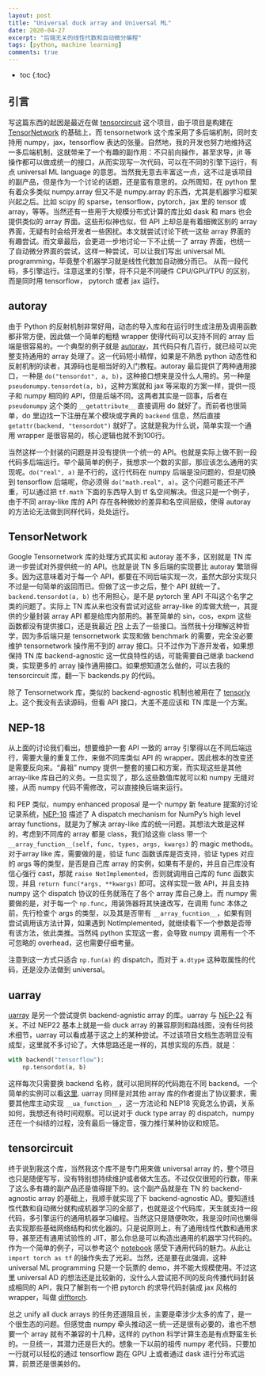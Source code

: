 ```yaml
---
layout: post
title: "Universal duck array and Universal ML"
date: 2020-04-27
excerpt: "后端无关的线性代数和自动微分编程"
tags: [python, machine learning]
comments: true
---
```


* toc
{:toc}


## 引言

写这篇东西的起因是最近在做 [tensorcircuit](https://github.com/refraction-ray/tensorcircuit) 这个项目，由于项目是构建在 [TensorNetwork](https://github.com/google/TensorNetwork) 的基础上，而 tensornetwork 这个库采用了多后端机制，同时支持用 numpy，jax，tensorflow 表达的张量。自然地，我的开发也努力地维持这一多后端机制，这就带来了一个有趣的副作用：不只前向操作，甚至求导，jit 等操作都可以做成统一的接口，从而实现写一次代码，可以在不同的引擎下运行，有点 universal ML language 的意思。当然我无意去丰富这一点，这不过是该项目的副产品，但是作为一个讨论的话题，还是蛮有意思的。众所周知，在 python 里有着众多类似 numpy.array 但又不是 numpy.array 的东西，尤其是机器学习框架兴起之后。比如 scipy 的 sparse，tensorflow，pytorch，jax 里的 tensor 或 array，等等。当然还有一些用于大规模分布式计算的库比如 dask 和 mars 也会提供类似的 array 界面。这些形似神也似，但 API 上却总是有着细微区别的 array 界面，无疑有时会给开发者一些困扰。本文就尝试讨论下统一这些 array 界面的有趣尝试。而文章最后，会更进一步地讨论一下不止统一了 array 界面，也统一了自动微分界面的尝试，这样一种尝试，可以让我们写出 universal ML programming，毕竟整个机器学习就是线性代数加自动微分而已。 从而一段代码，多引擎运行。注意这里的引擎，将不只是不同硬件 CPU/GPU/TPU 的区别，而是同时用 tensorflow， pytorch 或者 jax 运行。

## autoray

由于 Python 的反射机制非常好用，动态的导入库和在运行时生成注册及调用函数都非常方便，因此做一个简单的粗糙 wrapper 使得代码可以支持不同的 array 后端是很容易的。一个典型的例子就是 [autoray](https://github.com/jcmgray/autoray/blob/master/autoray/autoray.py)，其代码只有几百行，就已经可以完整支持通用的 array 处理了。这一代码短小精悍，如果是不熟悉  python 动态性和反射机制的读者，其源码也是相当好的入门教程。autoray 最后提供了两种通用接口，一种是 ``do("tensordot", a, b)``，这种接口想来是没什么人用的。另一种是 ``pseudonumpy.tensordot(a, b)``，这种方案就和 jax 等采取的方案一样，提供一揽子和 numpy 相同的 API，但是后端不同。这两者其实是一回事，后者在 ``pseudonumpy`` 这个类的 ``__getattribute__`` 直接调用 do 就好了。而前者也很简单，do 里边找一下注册在某个模块或字典的 ``backend`` 信息，然后直接 ``getattr(backend, "tensordot")`` 就好了。这就是我为什么说，简单实现一个通用 wrapper 是很容易的，核心逻辑也就不到100行。

当然这样一个封装的问题是并没有提供一个统一的 API。也就是实际上做不到一段代码多后端运行。举个最简单的例子，我想求一个数的实部，那应该怎么通用的实现呢。``do("real", a)`` 是不行的，这行代码在 numpy 后端是没问题的，但是切换到 tensorflow 后端呢，你必须得 ``do("math.real", a)``。这个问题可能还不严重，可以通过把 ``tf.math`` 下面的东西导入到 tf 名空间解决。但这只是一个例子，由于不同 array-like 库的 API 存在各种微妙的差异和名空间层级，使得 autoray 的方法论无法做到同样代码，处处运行。

## TensorNetwork

Google Tensornetwork 库的处理方式其实和 autoray 差不多，区别就是 TN 库进一步尝试对外提供统一的 API。也就是说 TN 多后端的实现要比 autoray 繁琐得多。因为这意味着对于每一个 API，都要在不同后端实现一次，虽然大部分实现只不过是一句简单的返回而已。但做了这一步之后，整个 API 就统一了。``backend.tensordot(a, b)`` 也不用担心，是不是 pytorch 里 API 不叫这个名字之类的问题了。实际上 TN 库从来也没有尝试对这些 array-like 的库做大统一，其提供的少量封装 array API 都是给库内部用的。甚至简单的 sin，cos，expm 这些函数都没有提供接口，还是我最近 [PR](https://github.com/google/TensorNetwork/pull/544) 上去了一些接口。当然我十分理解这种哲学，因为多后端只是 tensornetwork 实现和做 benchmark 的需要，完全没必要维护 tensornetwork 操作用不到的 array 接口。只不过作为下游开发者，如果想保持 TN 库 backend-agnostic 这一优良特性的话，可能需要自己继承 backend 类，实现更多的 array 操作通用接口。如果想知道怎么做的，可以去我的 tensorcircuit 库，翻一下 backends.py 的代码。

除了 Tensornetwork 库，类似的 backend-agnostic 机制也被用在了 [tensorly](https://github.com/tensorly/tensorly) 上。这个我没有去读源码，但看 API 接口，大差不差应该和 TN 库是一个方案。

## NEP-18

从上面的讨论我们看出，想要维护一套 API 一致的 array 引擎得以在不同后端运行，需要大量的重复工作，来做不同库类似 API 的 wrapper。因此根本的改变还是需要反向来。“鼻祖” numpy 提供一整套的接口和方案，而实现这些是其他 array-like 库自己的义务。一旦实现了，那么这些数值库就可以和 numpy 无缝对接，从而 numpy 代码不需修改，可以直接换后端来运行。

和 PEP 类似，numpy enhanced proposal 是一个 numpy 新 feature 提案的讨论记录系统，[NEP-18](https://numpy.org/neps/nep-0018-array-function-protocol.html) 描述了 A dispatch mechanism for NumPy’s high level array functions，就是为了解决 array-like 库的统一问题。其想法大致是这样的，考虑到不同库的 array 都是 class，我们给这些 class 带一个 ``__array_function__(self, func, types, args, kwargs)`` 的 magic methods。对于array like 库，需要做的是，验证 func 函数该库是否支持，验证 types 对应的 args 等的类型，是否是自己库 array 的实例，如果有不是的，并且自己库没有信心强行 cast，那就 `raise NotImplemented`，否则就调用自己库的 func 函数实现，并且 ``return func(*args, **kwargs)`` 即可。这样实现一致 API，并且支持 numpy 这个 dispatch 协议的任务就落在了各个 array 库自己身上。而 numpy 需要做的是，对于每一个 ``np.func``，用装饰器将其快速改写，在调用 func 本体之前，先行检查个 args 的类型，以及其是否带有 ``__array_fucntion__``，如果有则尝试调用该方法计算，如果遇到 NotImplemented，就继续看下一个参数是否带有该方法，依此类推。当然纯 python 实现这一套，会导致 numpy 调用有一个不可忽略的 overhead，这也需要仔细考量。

注意到这一方式只适合 ``np.fun(a)`` 的 dispatch，而对于 `a.dtype` 这种取属性的代码，还是没办法做到 universal。

## uarray

 [uarray](https://github.com/Quansight-Labs/uarray) 是另一个尝试提供 backend-agnistic array 的库。uarray 与 [NEP-22](https://numpy.org/neps/nep-0022-ndarray-duck-typing-overview.html) 有关。不过 NEP22 基本上就是一些 duck array 的兼容原则和路线图，没有任何技术细节，uarray 可以看成基于这之上的某种尝试。不过该项目文档生态明显没有成型，这里就不多讨论了。大体思路还是一样的，其想实现的东西，就是：

```python
with backend("tensorflow"):
    np.tensordot(a, b)
```

这样每次只需要换 backend 名称，就可以把同样的代码跑在不同 backend。一个简单的实例可以看[这里](https://github.com/Quansight-Labs/uarray/blob/master/notebooks/01_user_facing.ipynb). uarray 同样是对其他 array 库的作者提出了协议要求，需要其他库主动实现 ``__ua_function__``，这一方法论和 NEP18 究竟怎么协调，关系如何，我想还有待时间观察。可以说对于 duck type array 的 dispatch，numpy 还在一个纠结的过程，没有最后一锤定音，强力推行某种协议和规范。

## tensorcircuit

终于说到我这个库，当然我这个库不是专门用来做 universal array 的，整个项目也只是随便写写，没有特别想持续维护或者做大生态。不过仅仅很短的行数，带来了这么多有趣的副产品还是值得提下的。这个副产品就是在 TN 的 backend-agnostic array 的基础上，我顺手就实现了下 backend-agnostic AD。要知道线性代数和自动微分就构成机器学习的全部了，也就是这个代码库，天生就支持一段代码，多引擎运行的通用机器学习编程。当然这只是随便吹吹，我是没时间也懒得去实现那些基础网络结构和优化器的。只是说原则上，有了通用线性代数和通用求导，甚至还有通用试验性的 JIT，那么你总是可以构造出通用的机器学习代码的。作为一个简单的例子，可以参考这个 [notebook](https://github.com/refraction-ray/tensorcircuit/blob/master/examples/Unified%20AD%20model.ipynb) 感受下通用代码的魅力。从此让 ``import torch as tf`` 的操作失去了光彩。当然，还是要在此强调，这种 universal ML programming 只是一个玩票的 demo，并不能大规模使用。不过这里 universal AD 的想法还是比较新的，没什么人尝试把不同的反向传播代码封装成相同的 API，我只了解到有一个把 pytorch 的求导代码封装成 jax 风格的 wrapper，叫做 [difftorch](https://github.com/gbaydin/difftorch).



总之 unify all duck arrays 的任务还道阻且长，主要是牵涉少太多的库了，是一个很生态的问题。但感觉由 numpy 牵头推动这一统一还是很有必要的，谁也不想要一个 array 就有不兼容的十几种，这样的 python 科学计算生态是有点野蛮生长的。一旦统一，其潜力还是巨大的。想象一下以前的祖传 numpy 老代码，只要加一行就可以轻松的通过 tensorflow 跑在 GPU 上或者通过 dask 进行分布式运算，前景还是很美妙的。
